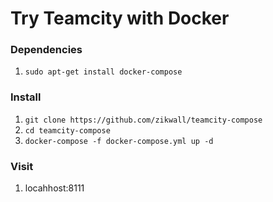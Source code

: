 # Try Teamcity with Docker

### Dependencies

1. `sudo apt-get install docker-compose`

### Install

1. `git clone https://github.com/zikwall/teamcity-compose` 
2. `cd teamcity-compose`
3. `docker-compose -f docker-compose.yml up -d`

### Visit

1. locahhost:8111
